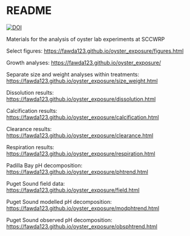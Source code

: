 # README

[![DOI](https://zenodo.org/badge/222340009.svg)](https://zenodo.org/badge/latestdoi/222340009)

Materials for the analysis of oyster lab experiments at SCCWRP

Select figures: <https://fawda123.github.io/oyster_exposure/figures.html>

Growth analyses: <https://fawda123.github.io/oyster_exposure/>

Separate size and weight analyses within treatments: <https://fawda123.github.io/oyster_exposure/size_weight.html>

Dissolution results: <https://fawda123.github.io/oyster_exposure/dissolution.html>

Calcification results: <https://fawda123.github.io/oyster_exposure/calcification.html>

Clearance results: <https://fawda123.github.io/oyster_exposure/clearance.html>

Respiration results: <https://fawda123.github.io/oyster_exposure/respiration.html>

Padilla Bay pH decomposition: <https://fawda123.github.io/oyster_exposure/phtrend.html>

Puget Sound field data: <https://fawda123.github.io/oyster_exposure/field.html>

Puget Sound modelled pH decomposition: <https://fawda123.github.io/oyster_exposure/modphtrend.html>

Puget Sound observed pH decomposition: <https://fawda123.github.io/oyster_exposure/obsphtrend.html>
